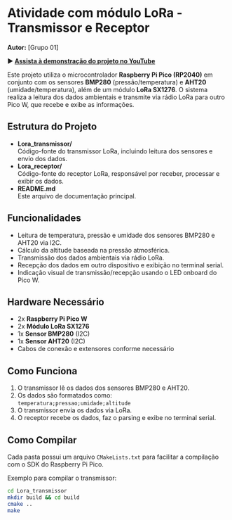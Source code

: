 # Atividade com módulo LoRa - Transmissor e Receptor

**Autor:** [Grupo 01]

**▶️ [Assista à demonstração do projeto no YouTube](https://youtu.be/S-0SO68h0eo)**

Este projeto utiliza o microcontrolador **Raspberry Pi Pico (RP2040)** em conjunto com os sensores **BMP280** (pressão/temperatura) e **AHT20** (umidade/temperatura), além de um módulo **LoRa SX1276**. O sistema realiza a leitura dos dados ambientais e transmite via rádio LoRa para outro Pico W, que recebe e exibe as informações.

## Estrutura do Projeto

- **Lora_transmissor/**  
  Código-fonte do transmissor LoRa, incluindo leitura dos sensores e envio dos dados.
- **Lora_receptor/**  
  Código-fonte do receptor LoRa, responsável por receber, processar e exibir os dados.
- **README.md**  
  Este arquivo de documentação principal.

## Funcionalidades

- Leitura de temperatura, pressão e umidade dos sensores BMP280 e AHT20 via I2C.
- Cálculo da altitude baseada na pressão atmosférica.
- Transmissão dos dados ambientais via rádio LoRa.
- Recepção dos dados em outro dispositivo e exibição no terminal serial.
- Indicação visual de transmissão/recepção usando o LED onboard do Pico W.

## Hardware Necessário

- 2x **Raspberry Pi Pico W**
- 2x **Módulo LoRa SX1276**
- 1x **Sensor BMP280** (I2C)
- 1x **Sensor AHT20** (I2C)
- Cabos de conexão e extensores conforme necessário

## Como Funciona

1. O transmissor lê os dados dos sensores BMP280 e AHT20.
2. Os dados são formatados como:  
   `temperatura;pressao;umidade;altitude`
3. O transmissor envia os dados via LoRa.
4. O receptor recebe os dados, faz o parsing e exibe no terminal serial.

## Como Compilar

Cada pasta possui um arquivo `CMakeLists.txt` para facilitar a compilação com o SDK do Raspberry Pi Pico.

Exemplo para compilar o transmissor:
```sh
cd Lora_transmissor
mkdir build && cd build
cmake ..
make
```

